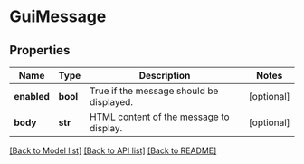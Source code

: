 # GuiMessage

## Properties
Name | Type | Description | Notes
------------ | ------------- | ------------- | -------------
**enabled** | **bool** | True if the message should be displayed. | [optional] 
**body** | **str** | HTML content of the message to display. | [optional] 

[[Back to Model list]](../README.md#documentation-for-models) [[Back to API list]](../README.md#documentation-for-api-endpoints) [[Back to README]](../README.md)

